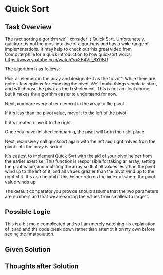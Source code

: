# Quick Sort

## Task Overview
The next sorting algorithm we'll consider is Quick Sort. Unfortunately, quicksort is not the most intuitive of algorithms and has a wide range of implementations. It may help to check out this great video from Computerphile for a quick introduction to how quicksort works: https://www.youtube.com/watch?v=XE4VP_8Y0BU

The algorithm is as follows:

Pick an element in the array and designate it as the "pivot". While there are quite a few options for choosing the pivot. We'll make things simple to start, and will choose the pivot as the first element. This is not an ideal choice, but it makes the algorithm easier to understand for now.

Next, compare every other element in the array to the pivot.

If it's less than the pivot value, move it to the left of the pivot.

If it's greater, move it to the right.

Once you have finished comparing, the pivot will be in the right place.

Next, recursively call quicksort again with the left and right halves from the pivot until the array is sorted.

It's easiest to implement Quick Sort with the aid of your pivot  helper from the earlier exercise. This function is responsible for taking an array, setting the pivot value, and mutating the array so that all values less than the pivot wind up to the left of it, and all values greater than the pivot wind up to the right of it. It's also helpful if this helper returns the index of where the pivot value winds up.

The default comparator you provide should assume that the two parameters are numbers and that we are sorting the values from smallest to largest.

## Possible Logic
This is a bit more complicated and so I am merely watching his explanation of it and and the code break down rather than attempt it on my own before seeing the final solution.

## Given Solution

## Thoughts after Solution

